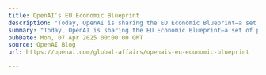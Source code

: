 ```yaml
---
title: OpenAI’s EU Economic Blueprint
description: "Today, OpenAI is sharing the EU Economic Blueprint—a set of proposals to help Europe seize the promise of artificial intelligence, drive sustainable economic growth across the region, and ensure that AI is developed and deployed by Europe, in Europe, for Europe."
summary: "Today, OpenAI is sharing the EU Economic Blueprint—a set of proposals to help Europe seize the promise of artificial intelligence, drive sustainable economic growth across the region, and ensure that AI is developed and deployed by Europe, in Europe, for Europe."
pubDate: Mon, 07 Apr 2025 00:00:00 GMT
source: OpenAI Blog
url: https://openai.com/global-affairs/openais-eu-economic-blueprint

---
```


